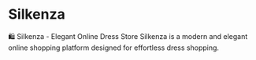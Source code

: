 # Silkenza
🛍️ Silkenza - Elegant Online Dress Store Silkenza is a modern and elegant online shopping platform designed for effortless dress shopping. 
